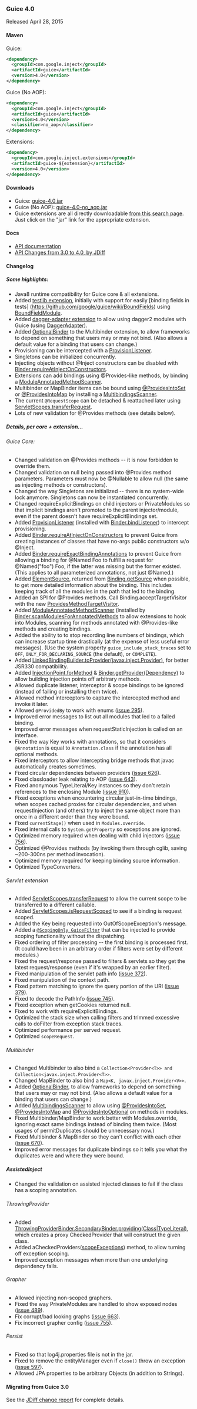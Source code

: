 ### Guice 4.0

Released April 28, 2015

#### Maven

Guice:

```xml
<dependency>
  <groupId>com.google.inject</groupId>
  <artifactId>guice</artifactId>
  <version>4.0</version>
</dependency>
```

Guice (No AOP):

```xml
<dependency>
  <groupId>com.google.inject</groupId>
  <artifactId>guice</artifactId>
  <version>4.0</version>
  <classifier>no_aop</classifier>
</dependency>
```

Extensions:

```xml
<dependency>
  <groupId>com.google.inject.extensions</groupId>
  <artifactId>guice-${extension}</artifactId>
  <version>4.0</version>
</dependency>
```

#### Downloads

 * Guice: [guice-4.0.jar](http://search.maven.org/remotecontent?filepath=com/google/inject/guice/4.0/guice-4.0.jar)
 * Guice (No AOP): [guice-4.0-no_aop.jar](http://search.maven.org/remotecontent?filepath=com/google/inject/guice/4.0/guice-4.0-no_aop.jar)
 * Guice extensions are all directly downloadable [from this search page](http://search.maven.org/#search%7Cga%7C1%7Cg%3A%22com.google.inject.extensions%22%20AND%20v%3A%224.0%22).  Just click on the "jar" link for the appropriate extension.

#### Docs

  * [API documentation](https://google.github.io/guice/api-docs/4.0/javadoc/index.html)
  * [API Changes from 3.0 to 4.0, by JDiff](http://google.github.io/guice/api-docs/4.0/api-diffs/changes.html)

#### Changelog
##### Some highlights:
   * Java8 runtime compatibility for Guice core & all extensions.
   * Added [testlib extension](http://search.maven.org/#artifactdetails%7Ccom.google.inject.extensions%7Cguice-testlib%7C4.0%7Cjar), initially with support for easily [binding fields in tests] (https://github.com/google/guice/wiki/BoundFields) using [BoundFieldModule](https://google.github.io/guice/api-docs/4.0/javadoc/com/google/inject/testing/fieldbinder/BoundFieldModule.html).
   * Added [dagger-adapter extension](http://search.maven.org/#artifactdetails%7Ccom.google.inject.extensions%7Cguice-dagger-adapter%7C4.0%7Cjar) to allow using dagger2 modules with Guice (using [DaggerAdapter](https://google.github.io/guice/api-docs/4.0/javadoc/com/google/inject/daggeradapter/DaggerAdapter.html)).
   * Added [OptionalBinder](http://google.github.io/guice/api-docs/4.0/javadoc/com/google/inject/multibindings/OptionalBinder.html) to the Multibinder extension, to allow frameworks to depend on something that users may or may not bind.  (Also allows a default value for a binding that users can change.)
   * Provisioning can be intercepted with a [ProvisionListener](http://google.github.io/guice/api-docs/4.0/javadoc/com/google/inject/spi/ProvisionListener.html).
   * Singletons can be initialized concurrently.
   * Injecting objects without @Inject constructors can be disabled with [Binder.requireAtInjectOnConstructors](http://google.github.io/guice/api-docs/4.0/javadoc/com/google/inject/Binder.html#requireAtInjectOnConstructors--).
   * Extensions can add bindings using @Provides-like methods, by binding a [ModuleAnnotatedMethodScanner](http://google.github.io/guice/api-docs/4.0/javadoc/com/google/inject/spi/ModuleAnnotatedMethodScanner.html).
   * Multibinder or MapBinder items can be bound using [@ProvidesIntoSet](https://google.github.io/guice/api-docs/4.0/javadoc/com/google/inject/multibindings/ProvidesIntoSet.html) or [@ProvidesIntoMap](https://google.github.io/guice/api-docs/4.0/javadoc/com/google/inject/multibindings/ProvidesIntoMap.html) by installing a [MultibindingsScanner](https://google.github.io/guice/api-docs/4.0/javadoc/com/google/inject/multibindings/MultibindingsScanner.html).
   * The current `@RequestScope` can be detached & reattached later using [ServletScopes.transferRequest](http://google.github.io/guice/api-docs/4.0/javadoc/com/google/inject/servlet/ServletScopes.html#transferRequest-java.util.concurrent.Callable-).
   * Lots of new validation for @Provides methods (see details below).

##### Details, per core + extension...
###### Guice Core:
  * Changed validation on @Provides methods -- it is now forbidden to override them.
  * Changed validation on null being passed into @Provides method parameters.  Parameters must now be @Nullable to allow null (the same as injecting methods or constructors).
  * Changed the way Singletons are initialized -- there is no system-wide lock anymore.  Singletons can now be instantiated concurrently.
  * Changed requireExplicitBindings on child injectors or PrivateModules so that implicit bindings aren't promoted to the parent injector/module, even if the parent doesn't have requireExplicitBindings set.
  * Added [ProvisionListener](http://google.github.io/guice/api-docs/4.0/javadoc/com/google/inject/spi/ProvisionListener.html) (installed with [Binder.bindListener](http://google.github.io/guice/api-docs/4.0/javadoc/com/google/inject/Binder.html#bindListener-com.google.inject.matcher.Matcher-com.google.inject.spi.ProvisionListener...-)) to intercept provisioning.
  * Added [Binder.requireAtInjectOnConstructors](http://google.github.io/guice/api-docs/4.0/javadoc/com/google/inject/Binder.html#requireAtInjectOnConstructors--) to prevent Guice from creating instances of classes that have no-args public constructors w/o @Inject.
  * Added [Binder.requireExactBindingAnnotations](http://google.github.io/guice/api-docs/4.0/javadoc/com/google/inject/Binder.html#requireExactBindingAnnotations--) to prevent Guice from allowing a binding for @Named Foo to fulfill a request for @Named("foo") Foo, if the latter was missing but the former existed.  (This applies to all parameterized annotations, not just @Named.)
  * Added [ElementSource](http://google.github.io/guice/api-docs/4.0/javadoc/com/google/inject/spi/ElementSource.html), returned from [Binding.getSource](http://google.github.io/guice/api-docs/4.0/javadoc/com/google/inject/spi/Element.html#getSource--) when possible, to get more detailed information about the binding.  This includes keeping track of all the modules in the path that led to the binding.
  * Added an SPI for @Provides methods. Call Binding.acceptTargetVisitor with the new [ProvidesMethodTargetVisitor](http://google.github.io/guice/api-docs/4.0/javadoc/com/google/inject/spi/ProvidesMethodTargetVisitor.html).
  * Added [ModuleAnnotatedMethodScanner](http://google.github.io/guice/api-docs/4.0/javadoc/com/google/inject/spi/ModuleAnnotatedMethodScanner.html) (installed by [Binder.scanModulesForAnnotatedMethods](http://google.github.io/guice/api-docs/4.0/javadoc/com/google/inject/Binder.html#scanModulesForAnnotatedMethods-com.google.inject.spi.ModuleAnnotatedMethodScanner-) to allow extensions to hook into Modules, scanning for methods annotated with @Provides-like methods and creating bindings.
  * Added the ability to to stop recording line numbers of bindings, which can increase startup time drastically (at the expense of less useful error messages).  (Use the system property `guice_include_stack_traces` set to `OFF`, `ONLY_FOR_DECLARING_SOURCE` (the default), or `COMPLETE`).
  * Added [LinkedBindingBuilder.toProvider(javax.inject.Provider)](http://google.github.io/guice/api-docs/4.0/javadoc/com/google/inject/binder/LinkedBindingBuilder.html#toProvider-javax.inject.Provider-), for better JSR330 compatibility.
  * Added [InjectionPoint.forMethod](http://google.github.io/guice/api-docs/4.0/javadoc/com/google/inject/spi/InjectionPoint.html#forMethod-java.lang.reflect.Method-com.google.inject.TypeLiteral-) & [Binder.getProvider(Dependency)](http://google.github.io/guice/api-docs/4.0/javadoc/com/google/inject/Binder.html#getProvider-com.google.inject.spi.Dependency-) to allow building injection points off arbitrary methods.
  * Allowed duplicate listener, interceptor & scope bindings to be ignored (instead of failing or installing them twice).
  * Allowed method interceptors to capture the intercepted method and invoke it later.
  * Allowed `@ProvidedBy` to work with enums ([issue 295](https://github.com/google/guice/issues/295)).
  * Improved error messages to list out all modules that led to a failed binding.
  * Improved error messages when requestStaticInjection is called on an interface.
  * Fixed the way Key works with annotations, so that it considers `@Annotation` is equal to `Annotation.class` if the annotation has all optional methods.
  * Fixed interceptors to allow intercepting bridge methods that javac automatically creates sometimes.
  * Fixed circular dependencies between providers ([issue 626](https://github.com/google/guice/issues/626)).
  * Fixed classloader leak relating to AOP ([issue 643](https://github.com/google/guice/issues/643)).
  * Fixed anonymous TypeLiteral/Key instances so they don't retain references to the enclosing Module ([issue 910](https://github.com/google/guice/issues/910)).
  * Fixed exceptions when encountering circular just-in-time bindings, when scopes cached proxies for circular dependencies, and when requestInjection (and others) try to inject the same object more than once in a different order than they were bound.
  * Fixed `currentStage()` when used in `Modules.override`.
  * Fixed internal calls to `System.getProperty` so exceptions are ignored.
  * Optimized memory required when dealing with child injectors ([issue 756](https://github.com/google/guice/issues/756)).
  * Optimized @Provides methods (by invoking them through cglib, saving ~200-300ns per method invocation).
  * Optimized memory required for keeping binding source information.
  * Optimized TypeConverters.

###### Servlet extension
  * Added [ServletScopes.transferRequest](http://google.github.io/guice/api-docs/4.0/javadoc/com/google/inject/servlet/ServletScopes.html#transferRequest-java.util.concurrent.Callable-) to allow the current scope to be transferred to a different callable.
  * Added [ServletScopes.isRequestScoped](http://google.github.io/guice/api-docs/4.0/javadoc/com/google/inject/servlet/ServletScopes.html#isRequestScoped-com.google.inject.Binding-) to see if a binding is request scoped.
  * Added the Key being requested into OutOfScopeException's message.
  * Added a [`@ScopingOnly GuiceFilter`](http://google.github.io/guice/api-docs/4.0/javadoc/com/google/inject/servlet/ScopingOnly.html) that can be injected to provide scoping functionality without the dispatching.
  * Fixed ordering of filter processing -- the first binding is processed first.  (It could have been in an arbitrary order if filters were set by different modules.)
  * Fixed the request/response passed to filters & servlets so they get the latest request/response (even if it's wrapped by an earlier filter).
  * Fixed manipulation of the servlet path info ([issue 372](https://github.com/google/guice/issues/372)).
  * Fixed manipulation of the context path.
  * Fixed pattern matching to ignore the query portion of the URI ([issue 379](https://github.com/google/guice/issues/379)).
  * Fixed to decode the PathInfo ([issue 745](https://github.com/google/guice/issues/745)).
  * Fixed exception when getCookies returned null.
  * Fixed to work with requireExplicitBindings.
  * Optimized the stack size when calling filters and trimmed excessive calls to doFilter from exception stack traces.
  * Optimized performance per served request.
  * Optimized `scopeRequest`.

###### Multibinder
  * Changed Multibinder to also bind a `Collection<Provider<T>> and Collection<javax.inject.Provider<T>>`.
  * Changed MapBinder to also bind a `Map<K, javax.inject.Provider<V>>`.
  * Added [OptionalBinder](http://google.github.io/guice/api-docs/4.0/javadoc/com/google/inject/multibindings/OptionalBinder.html), to allow frameworks to depend on something that users may or may not bind.  (Also allows a default value for a binding that users can change.)
  * Added [MultibindingsScanner](https://google.github.io/guice/api-docs/4.0/javadoc/com/google/inject/multibindings/MultibindingsScanner.html) to allow using [@ProvidesIntoSet](https://google.github.io/guice/api-docs/4.0/javadoc/com/google/inject/multibindings/ProvidesIntoSet.html), [@ProvidesIntoMap](https://google.github.io/guice/api-docs/4.0/javadoc/com/google/inject/multibindings/ProvidesIntoMap.html) and [@ProvidesIntoOptional](https://google.github.io/guice/api-docs/4.0/javadoc/com/google/inject/multibindings/ProvidesIntoOptional.html) on methods in modules.
  * Fixed Multibinder/MapBinder to work better with Modules.override, ignoring exact same bindings instead of binding them twice.  (Most usages of permitDuplicates should be unnecessary now.)
  * Fixed Multibinder & MapBinder so they can't conflict with each other ([issue 670](https://github.com/google/guice/issues/670)).
  * Improved error messages for duplicate bindings so it tells you what the duplicates were and where they were bound.

##### AssistedInject
   * Changed the validation on assisted injected classes to fail if the class has a scoping annotation.

###### ThrowingProvider
   * Added [ThrowingProviderBinder.SecondaryBinder.providing(Class|TypeLiteral)](http://google.github.io/guice/api-docs/4.0/javadoc/com/google/inject/throwingproviders/ThrowingProviderBinder.SecondaryBinder.html#providing-java.lang.Class-), which creates a proxy CheckedProvider that will construct the given class.
   * Added aCheckedProviders([scopeExceptions](http://google.github.io/guice/api-docs/4.0/javadoc/com/google/inject/throwingproviders/CheckedProvides.html#scopeExceptions--)) method, to allow turning off exception scoping.
   * Improved exception messages when more than one underlying dependency fails.

###### Grapher
   * Allowed injecting non-scoped graphers.
   * Fixed the way PrivateModules are handled to show exposed nodes ([issue 489](https://github.com/google/guice/issues/489)).
   * Fix corrupt/bad looking graphs ([issue 663](https://github.com/google/guice/issues/663)).
   * Fix incorrect grapher config ([issue 755](https://github.com/google/guice/issues/755)).

###### Persist
   * Fixed so that log4j.properties file is not in the jar.
   * Fixed to remove the entityManager even if `close()` throw an exception ([issue 597](https://github.com/google/guice/issues/597)).
   * Allowed JPA properties to be arbitrary Objects (in addition to Strings).

#### Migrating from Guice 3.0
See the [JDiff change report](http://google.github.io/guice/api-docs/4.0/api-diffs/changes.html) for complete details.
